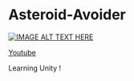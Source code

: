 # Asteroid-Avoider
 

[![IMAGE ALT TEXT HERE](https://img.youtube.com/vi/BYl4L6tK7Ko/0.jpg)](https://www.youtube.com/watch?v=BYl4L6tK7Ko)

   [Youtube](https://www.youtube.com/watch?v=BYl4L6tK7Ko)
   
   Learning Unity !

